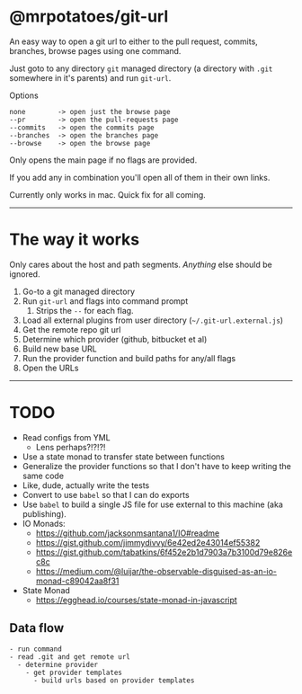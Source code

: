 # @mrpotatoes/git-url

An easy way to open a git url to either to the pull request, commits, branches, browse pages using one command.

Just goto to any directory `git` managed directory (a directory with `.git` somewhere in it's parents) and run `git-url`.

Options
```
none        -> open just the browse page
--pr        -> open the pull-requests page
--commits   -> open the commits page
--branches  -> open the branches page
--browse    -> open the browse page
```

Only opens the main page if no flags are provided.

If you add any in combination you'll open all of them in their own links.

Currently only works in mac. Quick fix for all coming.

--- 
# The way it works
Only cares about the host and path segments. _Anything_ else should be ignored.

1. Go-to a git managed directory
1. Run `git-url` and flags into command prompt
    1. Strips the `--` for each flag.
1. Load all external plugins from user directory (`~/.git-url.external.js`)
1. Get the remote repo git url
1. Determine which provider (github, bitbucket et al)
1. Build new base URL
1. Run the provider function and build paths for any/all flags
1. Open the URLs

---
# TODO
* Read configs from YML
    * Lens perhaps?!?!?!
* Use a state monad to transfer state between functions
* Generalize the provider functions so that I don't have to keep writing the same code
* Like, dude, actually write the tests
* Convert to use `babel` so that I can do exports
* Use `babel` to build a single JS file for use external to this machine (aka publishing).
* IO Monads:
    * https://github.com/jacksonmsantana1/IO#readme
    * https://gist.github.com/jimmydivvy/6e42ed2e43014ef55382
    * https://gist.github.com/tabatkins/6f452e2b1d7903a7b3100d79e826ec8c
    * https://medium.com/@luijar/the-observable-disguised-as-an-io-monad-c89042aa8f31
* State Monad
    * https://egghead.io/courses/state-monad-in-javascript


## Data flow
```
- run command
- read .git and get remote url
  - determine provider
    - get provider templates
      - build urls based on provider templates
```